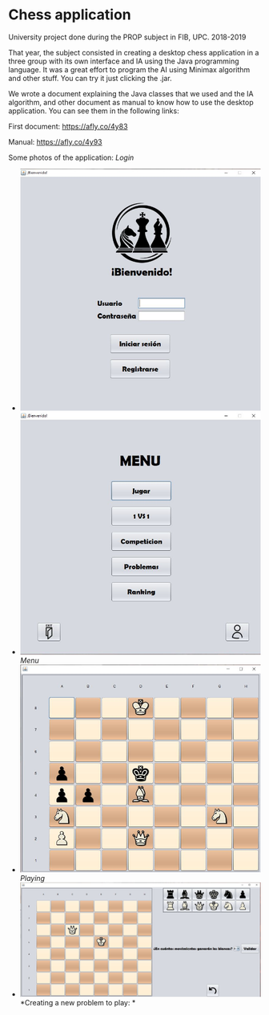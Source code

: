 # Chess application

University project done during the PROP subject in FIB, UPC. 2018-2019
 
That year, the subject consisted in creating a desktop chess application in a three group with its own interface and IA using the Java programming language. It was a great effort to program the AI using Minimax algorithm and other stuff. You can try it just clicking the .jar.

We wrote a document explaining the Java classes that we used and the IA algorithm, and other document as manual to know how to use the desktop application. You can see them in the following links:

First document: https://afly.co/4y83

Manual: https://afly.co/4y93

Some photos of the application: 
*Login*
- ![Image of App Login](https://raw.githubusercontent.com/metabit1000/ChessApplication-PROP/master/Proyecto/photos/Captura.JPG) 
- ![Image of Menu](https://raw.githubusercontent.com/metabit1000/ChessApplication-PROP/master/Proyecto/photos/Captura3.JPG) *Menu*
- ![Image of game](https://raw.githubusercontent.com/metabit1000/ChessApplication-PROP/master/Proyecto/photos/Captura2.JPG) *Playing*
- ![Image of creating](https://raw.githubusercontent.com/metabit1000/ChessApplication-PROP/master/Proyecto/photos/Captura4.JPG) *Creating a new problem to play: *
